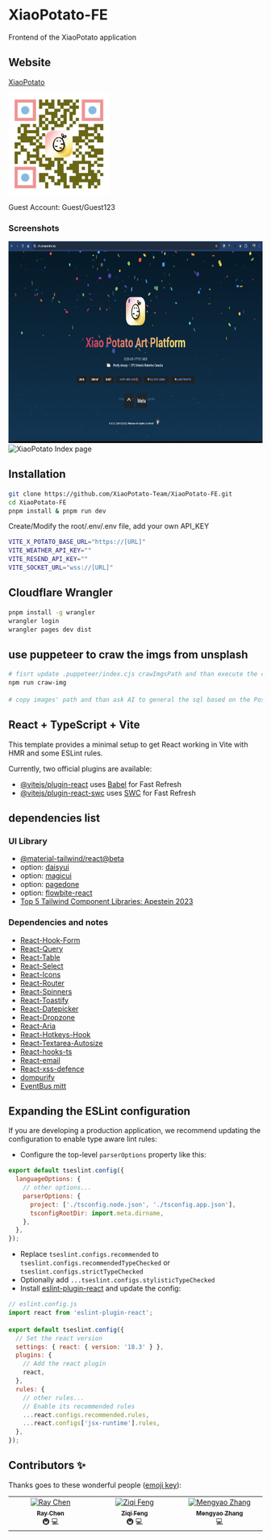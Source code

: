 # XiaoPotato-FE

Frontend of the XiaoPotato application

## Website

[XiaoPotato](https://zfc.xiaopotato.top)

<img src="./public/XiaoPotatoQrCode002.png" alt="XiaoPotato" width="200" height="200">

Guest Account: Guest/Guest123

### Screenshots

<img src="./public/xiaoPotatoLoginPage.png" alt="XiaoPotato Login page" height="400">
<img src="./public/xiaoPotatoIndex.png" alt="XiaoPotato Index page" height="400">

## Installation

```bash
git clone https://github.com/XiaoPotato-Team/XiaoPotato-FE.git
cd XiaoPotato-FE
pnpm install & pnpm run dev
```

Create/Modify the root/.env/.env file, add your own API_KEY

```bash
VITE_X_POTATO_BASE_URL="https://[URL]"
VITE_WEATHER_API_KEY=""
VITE_RESEND_API_KEY=""
VITE_SOCKET_URL="wss://[URL]"
```

## Cloudflare Wrangler

```bash
pnpm install -g wrangler
wrangler login
wrangler pages dev dist
```

## use puppeteer to craw the imgs from unsplash

```bash
# fisrt update .puppeteer/index.cjs crawImgsPath and than execute the command
npm run craw-img

# copy images' path and than ask AI to general the sql based on the Post table scheme, reference: src/main/resources/sql/ddl/insertPostDataAndBindUser.sql
```

## React + TypeScript + Vite

This template provides a minimal setup to get React working in Vite with HMR and some ESLint rules.

Currently, two official plugins are available:

- [@vitejs/plugin-react](https://github.com/vitejs/vite-plugin-react/blob/main/packages/plugin-react/README.md) uses [Babel](https://babeljs.io/) for Fast Refresh
- [@vitejs/plugin-react-swc](https://github.com/vitejs/vite-plugin-react-swc) uses [SWC](https://swc.rs/) for Fast Refresh

## dependencies list

### UI Library

- [@material-tailwind/react@beta](https://www.material-tailwind.com/docs/v3/react/badge)
- option: [daisyui](https://daisyui.com/components/toast/)
- option: [magicui](https://magicui.design/docs/components/tweet-card)
- option: [pagedone](https://pagedone.io/docs/modal)
- option: [flowbite-react](https://flowbite-react.com/docs/getting-started/introduction)
- [Top 5 Tailwind Component Libraries: Apestein 2023](https://dev.to/apestein/top-5-tailwind-component-libraries-m0c)

### Dependencies and notes

- [React-Hook-Form](https://react-hook-form.com/)
- [React-Query](https://react-query.tanstack.com/)
- [React-Table](https://react-table.tanstack.com/)
- [React-Select](https://react-select.com/)
- [React-Icons](https://react-icons.github.io/react-icons/)
- [React-Router](https://reactrouter.com/)
- [React-Spinners](https://www.npmjs.com/package/react-spinners)
- [React-Toastify](https://fkhadra.github.io/react-toastify/introduction/)
- [React-Datepicker](https://reactdatepicker.com/)
- [React-Dropzone](https://react-dropzone.js.org/)
- [React-Aria](https://react-spectrum.adobe.com/react-aria/)
- [React-Hotkeys-Hook](https://react-hotkeys-hook.vercel.app/docs/intro)
- [React-Textarea-Autosize](https://github.com/Andarist/react-textarea-autosize)
- [React-hooks-ts](https://usehooks-ts.com/react-hook/use-media-query)
- [React-email](https://react.email/docs/integrations/resend)
- [React-xss-defence](https://www.dhiwise.com/post/react-xss-advanced-strategies-for-mitigating-security-threats)
- [dompurify](https://www.npmjs.com/package/dompurify)
- [EventBus mitt](https://github.com/developit/mitt)

## Expanding the ESLint configuration

If you are developing a production application, we recommend updating the configuration to enable type aware lint rules:

- Configure the top-level `parserOptions` property like this:

```js
export default tseslint.config({
  languageOptions: {
    // other options...
    parserOptions: {
      project: ['./tsconfig.node.json', './tsconfig.app.json'],
      tsconfigRootDir: import.meta.dirname,
    },
  },
});
```

- Replace `tseslint.configs.recommended` to `tseslint.configs.recommendedTypeChecked` or `tseslint.configs.strictTypeChecked`
- Optionally add `...tseslint.configs.stylisticTypeChecked`
- Install [eslint-plugin-react](https://github.com/jsx-eslint/eslint-plugin-react) and update the config:

```js
// eslint.config.js
import react from 'eslint-plugin-react';

export default tseslint.config({
  // Set the react version
  settings: { react: { version: '18.3' } },
  plugins: {
    // Add the react plugin
    react,
  },
  rules: {
    // other rules...
    // Enable its recommended rules
    ...react.configs.recommended.rules,
    ...react.configs['jsx-runtime'].rules,
  },
});
```

## Contributors ✨

Thanks goes to these wonderful people ([emoji key](https://allcontributors.org/docs/en/emoji-key)):

<!-- ALL-CONTRIBUTORS-LIST:START - Do not remove or modify this section -->
<!-- prettier-ignore-start -->
<!-- markdownlint-disable -->
<table>
  <tbody>
    <tr>
      <td align="center" valign="top" width="14.28%"><a href="https://github.com/Appigle"><img src="https://avatars.githubusercontent.com/u/12708299?v=4" width="100px;" alt="Ray Chen"/><br /><sub><b>Ray Chen</b></sub></a><br /><span title="Infrastructure (Hosting, Build-Tools, etc)">🚇 💻</span></td>
      <td align="center" valign="top" width="14.28%"><a href="https://github.com/zi7feng"><img src="https://avatars.githubusercontent.com/u/113199068?v=4" width="100px;" alt="Ziqi Feng"/><br /><sub><b>Ziqi Feng</b></sub></a><br /><span title="Infrastructure (Hosting, Build-Tools, etc)">🚇 💻</span></td>
      <td align="center" valign="top" width="14.28%"><a href="https://github.com/mengyaozhang888"><img src="https://avatars.githubusercontent.com/u/171214413?v=4" width="100px;" alt="Mengyao Zhang"/><br /><sub><b>Mengyao Zhang</b></sub></a><br />💻</td>
         </tr>
  </tbody>
</table>

